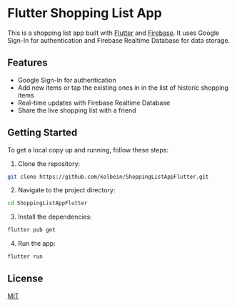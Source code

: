# Flutter Shopping List App

This is a shopping list app built with [Flutter](https://flutter.dev/) and [Firebase](https://firebase.google.com/). It uses Google Sign-In for authentication and Firebase Realtime Database for data storage.

## Features

- Google Sign-In for authentication
- Add new items or tap the existing ones in in the list of historic shopping items
- Real-time updates with Firebase Realtime Database
- Share the live shopping list with a friend

## Getting Started

To get a local copy up and running, follow these steps:

1. Clone the repository:

```bash
git clone https://github.com/kolbein/ShoppingListAppFlutter.git
```

2. Navigate to the project directory:

```bash
cd ShoppingListAppFlutter
```

3. Install the dependencies:

```bash
flutter pub get
```

4. Run the app:

```bash
flutter run
```

## License

[MIT](https://choosealicense.com/licenses/mit/)